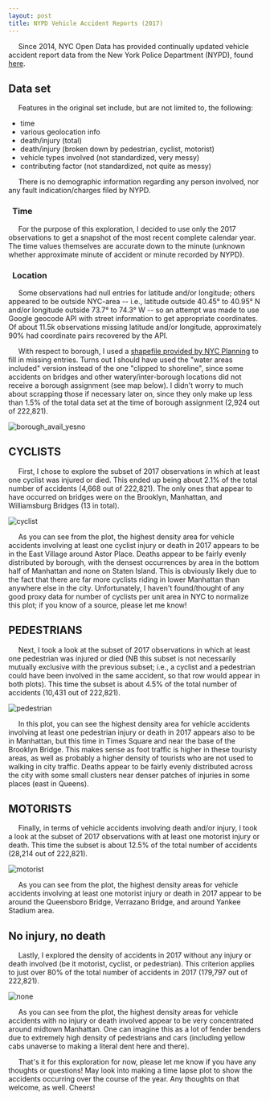 ```yaml
---
layout: post
title: NYPD Vehicle Accident Reports (2017)
---
```


&nbsp;&nbsp;&nbsp;&nbsp;&nbsp;Since 2014, NYC Open Data has provided continually updated vehicle accident report data from the New York Police Department (NYPD), found [here](https://data.cityofnewyork.us/Public-Safety/NYPD-Motor-Vehicle-Collisions/h9gi-nx95).  

## Data set

&nbsp;&nbsp;&nbsp;&nbsp;&nbsp;Features in the original set include, but are not limited to, the following:

* time
* various geolocation info
* death/injury (total)
* death/injury (broken down by pedestrian, cyclist, motorist)
* vehicle types involved (not standardized, very messy)
* contributing factor (not standardized, not quite as messy)

&nbsp;&nbsp;&nbsp;&nbsp;&nbsp;There is no demographic information regarding any person involved, nor any fault indication/charges filed by NYPD.  

### &nbsp;&nbsp;Time
&nbsp;&nbsp;&nbsp;&nbsp;&nbsp;For the purpose of this exploration, I decided to use only the 2017 observations to get a snapshot of the most recent complete calendar year.  The time values themselves are accurate down to the minute (unknown whether approximate minute of accident or minute recorded by NYPD).

### &nbsp;&nbsp;Location
&nbsp;&nbsp;&nbsp;&nbsp;&nbsp;Some observations had null entries for latitude and/or longitude; others appeared to be outside NYC-area -- i.e., latitude outside 40.45&deg; to 40.95&deg; N and/or longitude outside 73.7&deg; to 74.3&deg; W -- so an attempt was made to use Google geocode API with street information to get appropriate coordinates.  Of about 11.5k observations missing latitude and/or longitude, approximately 90% had coordinate pairs recovered by the API.  

&nbsp;&nbsp;&nbsp;&nbsp;&nbsp;With respect to borough, I used a [shapefile provided by NYC Planning](https://www1.nyc.gov/site/planning/data-maps/open-data/districts-download-metadata.page) to fill in missing entries.  Turns out I should have used the "water areas included" version instead of the one "clipped to shoreline", since some accidents on bridges and other watery/inter-borough locations did not receive a borough assignment (see map below).  I didn't worry to much about scrapping those if necessary later on, since they only make up less than 1.5% of the total data set at the time of borough assignment (2,924 out of 222,821).

![borough_avail_yesno](../images/NYPD_vehicle_accident_2017/borough_avail_yesno.png)

## CYCLISTS

&nbsp;&nbsp;&nbsp;&nbsp;&nbsp;First, I chose to explore the subset of 2017 observations in which at least one cyclist was injured or died.  This ended up being about 2.1% of the total number of accidents (4,668 out of 222,821).  The only ones that appear to have occurred on bridges were on the Brooklyn, Manhattan, and Williamsburg Bridges (13 in total).

![cyclist](../images/NYPD_vehicle_accident_2017/cyclist.png)

&nbsp;&nbsp;&nbsp;&nbsp;&nbsp;As you can see from the plot, the highest density area for vehicle accidents involving at least one cyclist injury or death in 2017 appears to be in the East Village around Astor Place.  Deaths appear to be fairly evenly distributed by borough, with the densest occurrences by area in the bottom half of Manhattan and none on Staten Island.  This is obviously likely due to the fact that there are far more cyclists riding in lower Manhattan than anywhere else in the city.  Unfortunately, I haven't found/thought of any good proxy data for number of cyclists per unit area in NYC to normalize this plot; if you know of a source, please let me know!

## PEDESTRIANS

&nbsp;&nbsp;&nbsp;&nbsp;&nbsp;Next, I took a look at the subset of 2017 observations in which at least one pedestrian was injured or died (NB this subset is not necessarily mutually exclusive with the previous subset; i.e., a cyclist and a pedestrian could have been involved in the same accident, so that row would appear in both plots).  This time the subset is about 4.5% of the total number of accidents (10,431 out of 222,821).

![pedestrian](../images/NYPD_vehicle_accident_2017/pedestrian.png)

&nbsp;&nbsp;&nbsp;&nbsp;&nbsp;In this plot, you can see the highest density area for vehicle accidents involving at least one pedestrian injury or death in 2017 appears also to be in Manhattan, but this time in Times Square and near the base of the Brooklyn Bridge.  This makes sense as foot traffic is higher in these touristy areas, as well as probably a higher density of tourists who are not used to walking in city traffic.  Deaths appear to be fairly evenly distributed across the city with some small clusters near denser patches of injuries in some places (east in Queens).

## MOTORISTS

&nbsp;&nbsp;&nbsp;&nbsp;&nbsp;Finally, in terms of vehicle accidents involving death and/or injury, I took a look at the subset of 2017 observations with at least one motorist injury or death.  This time the subset is about 12.5% of the total number of accidents (28,214 out of 222,821).

![motorist](../images/NYPD_vehicle_accident_2017/motorist.png)

&nbsp;&nbsp;&nbsp;&nbsp;&nbsp;As you can see from the plot, the highest density areas for vehicle accidents involving at least one motorist injury or death in 2017 appear to be around the Queensboro Bridge, Verrazano Bridge, and around Yankee Stadium area.  

## No injury, no death

&nbsp;&nbsp;&nbsp;&nbsp;&nbsp;Lastly, I explored the density of accidents in 2017 without any injury or death involved (be it motorist, cyclist, or pedestrian).  This criterion applies to just over 80% of the total number of accidents in 2017 (179,797 out of 222,821).

![none](../images/NYPD_vehicle_accident_2017/none.png)

&nbsp;&nbsp;&nbsp;&nbsp;&nbsp;As you can see from the plot, the highest density areas for vehicle accidents with no injury or death involved appear to be very concentrated around midtown Manhattan.  One can imagine this as a lot of fender benders due to extremely high density of pedestrians and cars (including yellow cabs unaverse to making a literal dent here and there).


&nbsp;&nbsp;&nbsp;&nbsp;&nbsp;That's it for this exploration for now, please let me know if you have any thoughts or questions!  May look into making a time lapse plot to show the accidents occurring over the course of the year.  Any thoughts on that welcome, as well.  Cheers!
